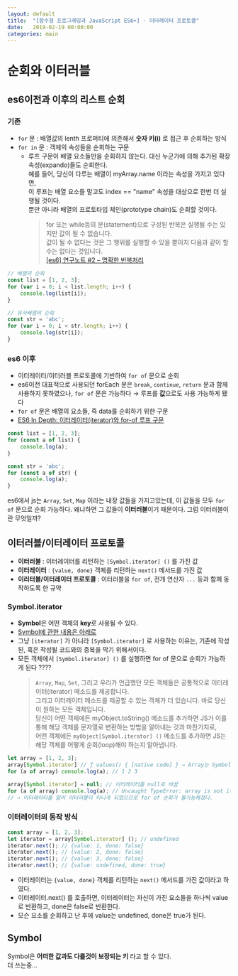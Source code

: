 ```yaml
---
layout: default
title:  "[함수형 프로그래밍과 JavaScript ES6+] - 이터레이터 프로토콜"
date:   2019-02-19 00:00:00
categories: main
---
```


# 순회와 이터러블
## es6이전과 이후의 리스트 순회  
### 기존
- `for` 문 : 배열값의 lenth 프로퍼티에 의존해서 **숫자 키(i)** 로 접근 후 순회하는 방식
- `for in` 문 : 객체의 속성들을 순회하는 구문
    - 루프 구문이 배열 요소들만을 순회하지 않는다. 대신 누군가에 의해 추가된 확장속성(expando)들도 순회한다.   
    예를 들어, 당신이 다루는 배열이 myArray.name 이라는 속성을 가지고 있다면,   
    이 루프는 배열 요소들 말고도 index == "name" 속성을 대상으로 한번 더 실행될 것이다.  
    뿐만 아니라 배열의 프로토타입 체인(prototype chain)도 순회할 것이다.  
        > for 또는 while등의 문(statement)으로 구성된 반복은 실행될 수는 있지만 값이 될 수 없습니다.   
        값이 될 수 없다는 것은 그 행위를 실행할 수 있을 뿐이지 다음과 같이 할 수는 없다는 것입니다.  
        [[es6] 연구노트 #2 – 명확한 반복처리](https://www.bsidesoft.com/?p=2862)  
        
        
```javascript
// 배열의 순회
const list = [1, 2, 3];
for (var i = 0; i < list.length; i++) {
    console.log(list[i]);
}
```
```javascript
// 유사배열의 순회
const str = 'abc';
for (var i = 0; i < str.length; i++) {
    console.log(str[i]);
}
```


### es6 이후
- 이터레이터/이터러블 프로토콜에 기반하여 `for of` 문으로 순회
- es6이전 대표적으로 사용되던 forEach 문은 `break`, `continue`, `return` 문과 함께 사용하지 못하였으나, `for of` 문은 가능하다 → 루프를 **값**으로도 사용 가능하게 됐다
- `for of` 문은 배열의 요소들, 즉 data를 순회하기 위한 구문
- [ES6 In Depth: 이터레이터(iterator)와 for-of 루프 구문](http://hacks.mozilla.or.kr/2015/08/es6-in-depth-iterators-and-the-for-of-loop/)  


```javascript
const list = [1, 2, 3];
for (const a of list) {
    console.log(a);
}
```
```javascript
const str = 'abc';
for (const a of str) {
    console.log(a);
}
```  

es6에서 js는 `Array`, `Set`, `Map` 이라는 내장 값들을 가지고있는데, 이 값들을 모두 `for of` 문으로 순회 가능하다. 왜냐하면 그 값들이 **이터러블**이기 때문이다. 그럼 이터러블이란 무엇일까?

## 이터러블/이터레이터 프로토콜
- **이터러블** : 이터레이터를 리턴하는 `[Symbol.iterator] ()` 를 가진 값
- **이터레이터** : `{value, done}` 객체를 리턴하는 `next()` 메서드를 가진 값
- **이러터블/이터레이터 프로토콜** : 이터러블을 `for of`, 전개 연산자 `...` 등과 함께 동작하도록 한 규약

### Symbol.iterator
- **Symbol**은 어떤 객체의 **key**로 사용될 수 있다. 
- [Symbol에 관한 내용은 아래로](##symbol)
- 그냥 `[iterator]` 가 아니라 `[Symbol.iterator]` 로 사용하는 이유는, 기존에 작성된, 혹은 작성될 코드와의 중복을 막기 위해서이다.
- 모든 객체에서 `[Symbol.iterator] ()` 를 실행하면 for of 문으로 순회가 가능하게 된다 ????
    > `Array`, `Map`, `Set`, 그리고 우리가 언급했던 모든 객체들은 공통적으로 이터레이터(iterator) 메소드를 제공합니다.  
      그리고 이터레이터 메소드를 제공할 수 있는 객체가 더 있습니다. 바로 당신이 원하는 모든 객체입니다.  
      당신이 어떤 객체에든 myObject.toString() 메소드를 추가하면 JS가 이를 통해 해당 객체를 문자열로 변환하는 방법을 알아내는 것과 마찬가지로,  
      어떤 객체에든 `myObject[Symbol.iterator] ()` 메소드를 추가하면 JS는 해당 객체를 어떻게 순회(loop)해야 하는지 알아냅니다.


```javascript
let array = [1, 2, 3];
array[Symbol.iterator] // ƒ values() { [native code] } → Array는 Symbol.iterator를 소유하고 있다
for (a of array) console.log(a); // 1 2 3

array[Symbol.iterator] = null; // 이터레이터를 null로 바꿈
for (a of array) console.log(a); // Uncaught TypeError: array is not iterable 
// → 이터레이터를 잃어 이터러블이 아니게 되었으므로 for of 순회가 불가능해졌다.
```
### 이터레이터의 동작 방식

```javascript
const array = [1, 2, 3];
let iterator = array[Symbol.iterator] (); // undefined
iterator.next(); // {value: 1, done: false}
iterator.next(); // {value: 2, done: false}
iterator.next(); // {value: 3, done: false}
iterator.next(); // {value: undefined, done: true}
```
- 이터레이터는 `{value, done}` 객체를 리턴하는 `next()` 메서드를 가진 값이라고 하였다.
- 이터레이터.next() 를 호출하면, 이터레이터는 자신이 가진 요소들을 하나씩 value로 반환하고, done은 false로 반환한다.
- 모슨 요소를 순회하고 난 후에 value는 undefined, done은 true가 된다.

## Symbol
Symbol은 **어떠한 값과도 다를것이 보장되는 키** 라고 할 수 있다.  
더 쓰는중...
